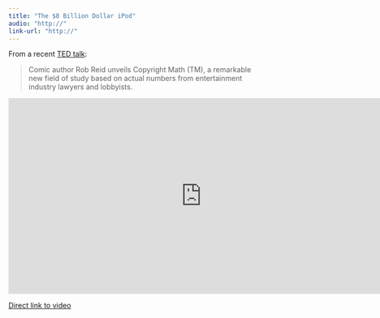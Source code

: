 ```yaml
---
title: "The $8 Billion Dollar iPod"
audio: "http://"
link-url: "http://"
---
```

<p>From a recent <a href="http://www.ted.com/">TED talk</a>:</p>
<blockquote><p>
  Comic author Rob Reid unveils Copyright Math (TM), a remarkable new field of study based on actual numbers from entertainment industry lawyers and lobbyists.
</p></blockquote>
<p><iframe width="759" height="386" src="http://www.youtube.com/embed/GZadCj8O1-0" frameborder="0" allowfullscreen></iframe></p>
<p><a href="http://www.youtube.com/watch?feature=player_embedded&amp;v=GZadCj8O1-0">Direct link to video</a></p>
